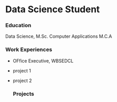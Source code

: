 # Data Science Student


### Education
Data Science, M.Sc.
Computer Applications M.C.A 

### Work Experiences
- OFfice Executive, WBSEDCL
- project 1
- project 2


  ### Projects
